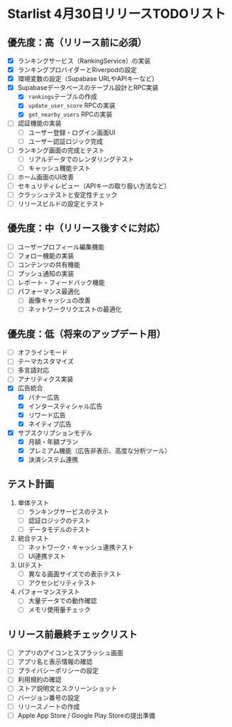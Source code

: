 # Starlist 4月30日リリースTODOリスト

## 優先度：高（リリース前に必須）

- [x] ランキングサービス（RankingService）の実装
- [x] ランキングプロバイダーとRiverpodの設定
- [x] 環境変数の設定（Supabase URLやAPIキーなど）
- [x] Supabaseデータベースのテーブル設計とRPC実装
  - [x] `rankings`テーブルの作成
  - [x] `update_user_score` RPCの実装
  - [x] `get_nearby_users` RPCの実装
- [ ] 認証機能の実装
  - [ ] ユーザー登録・ログイン画面UI
  - [ ] ユーザー認証ロジック完成
- [ ] ランキング画面の完成とテスト
  - [ ] リアルデータでのレンダリングテスト
  - [ ] キャッシュ機能テスト
- [ ] ホーム画面のUI改善
- [ ] セキュリティレビュー（APIキーの取り扱い方法など）
- [ ] クラッシュテストと安定性チェック
- [ ] リリースビルドの設定とテスト

## 優先度：中（リリース後すぐに対応）

- [ ] ユーザープロフィール編集機能
- [ ] フォロー機能の実装
- [ ] コンテンツの共有機能
- [ ] プッシュ通知の実装
- [ ] レポート・フィードバック機能
- [ ] パフォーマンス最適化
  - [ ] 画像キャッシュの改善
  - [ ] ネットワークリクエストの最適化

## 優先度：低（将来のアップデート用）

- [ ] オフラインモード
- [ ] テーマカスタマイズ
- [ ] 多言語対応
- [ ] アナリティクス実装
- [x] 広告統合
  - [x] バナー広告
  - [x] インタースティシャル広告
  - [x] リワード広告
  - [x] ネイティブ広告
- [x] サブスクリプションモデル
  - [x] 月額・年額プラン
  - [x] プレミアム機能（広告非表示、高度な分析ツール）
  - [x] 決済システム連携

## テスト計画

1. 単体テスト
   - [ ] ランキングサービスのテスト
   - [ ] 認証ロジックのテスト
   - [ ] データモデルのテスト

2. 統合テスト
   - [ ] ネットワーク・キャッシュ連携テスト
   - [ ] UI連携テスト

3. UIテスト
   - [ ] 異なる画面サイズでの表示テスト
   - [ ] アクセシビリティテスト

4. パフォーマンステスト
   - [ ] 大量データでの動作確認
   - [ ] メモリ使用量チェック

## リリース前最終チェックリスト

- [ ] アプリのアイコンとスプラッシュ画面
- [ ] アプリ名と表示情報の確認
- [ ] プライバシーポリシーの設定
- [ ] 利用規約の確認
- [ ] ストア説明文とスクリーンショット
- [ ] バージョン番号の設定
- [ ] リリースノートの作成
- [ ] Apple App Store / Google Play Storeの提出準備
